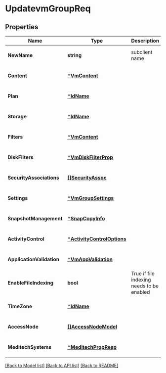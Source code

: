 # UpdatevmGroupReq

## Properties
Name | Type | Description | Notes
------------ | ------------- | ------------- | -------------
**NewName** | **string** | subclient name  | [optional] [default to null]
**Content** | [***VmContent**](vmContent.md) |  | [optional] [default to null]
**Plan** | [***IdName**](IdName.md) |  | [optional] [default to null]
**Storage** | [***IdName**](IdName.md) |  | [optional] [default to null]
**Filters** | [***VmContent**](vmContent.md) |  | [optional] [default to null]
**DiskFilters** | [***VmDiskFilterProp**](vmDiskFilterProp.md) |  | [optional] [default to null]
**SecurityAssociations** | [**[]SecurityAssoc**](SecurityAssoc.md) |  | [optional] [default to null]
**Settings** | [***VmGroupSettings**](vmGroupSettings.md) |  | [optional] [default to null]
**SnapshotManagement** | [***SnapCopyInfo**](snapCopyInfo.md) |  | [optional] [default to null]
**ActivityControl** | [***ActivityControlOptions**](ActivityControlOptions.md) |  | [optional] [default to null]
**ApplicationValidation** | [***VmAppValidation**](vmAppValidation.md) |  | [optional] [default to null]
**EnableFileIndexing** | **bool** | True if file indexing needs to be enabled | [optional] [default to false]
**TimeZone** | [***IdName**](IdName.md) |  | [optional] [default to null]
**AccessNode** | [**[]AccessNodeModel**](accessNodeModel.md) |  | [optional] [default to null]
**MeditechSystems** | [***MeditechPropResp**](meditechPropResp.md) |  | [optional] [default to null]

[[Back to Model list]](../README.md#documentation-for-models) [[Back to API list]](../README.md#documentation-for-api-endpoints) [[Back to README]](../README.md)

